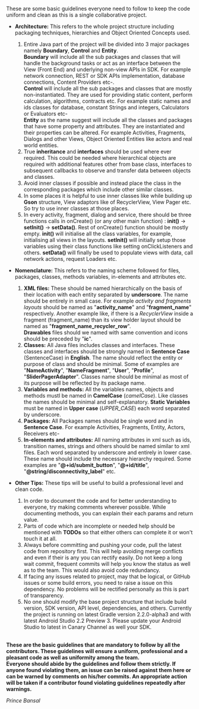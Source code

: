 These are some basic guidelines everyone need to follow to keep the code uniform and clean as this is a single collaborative project.

- **Architecture:** This refers to the whole project structure including packaging techniques, hierarchies and Object Oriented Concepts used. 

   1. Entire Java part of the project will be divided into 3 major packages namely **Boundary**, **Control** and **Entity**. <br/>**Boundary** will include all the sub packages and classes that will handle the background tasks or act as an interface between the View (Front End) and underlying non-view APIs in SDK. For example network connection, REST or SDK APIs implementation, database connections, Content Providers etc-. <br/>**Control** will include all the sub packages and classes that are mostly non-instantiated. They are used for providing static content, perform calculation, algorithms,  contracts etc. For example static names and ids classes for database, constant Strings and integers, Calculators or Evaluators etc- <br/> **Entity** as the name suggest will include all the classes and packages that have some property and attributes. They are instantiated and their properties can be altered. For example Activities, Fragments, Dialogs and other Views, Object Oriented Entities like actors and real world entities.<br/>
  2. True **inheritance** and **interfaces** should be used where ever required. This could be needed where hierarchical objects are required with additional features other from base class, interfaces to subsequent callbacks to observe and transfer data between objects and classes.<br/>
  3. Avoid inner classes if possible and instead place the class in the corresponding packages which include other similar classes. <br/>
  4. In some places it is helpful to use inner classes like while building up **Gson** structure, View adaptors like of RecyclerView, View Pager etc. So try to use inner classes at those places.<br/>
  5.  In every activity, fragment, dialog and service, there should be three functions calls in onCreate() (or any other main function) : **init()** -> **setInit()** -> **setData()**. Rest of onCreate() function should be mostly empty. **init()** will initialise all the class variables, for example, initialising all views in the layouts. **setInit()** will initially setup those variables using their class functions like setting onClickListeners and others. **setData()** will finally be used to populate views with data, call network actions, request Loaders etc.

- **Nomenclature:** This refers to the naming scheme followed for files, packages, classes, methods variables, in-elements and attributes etc.
   1. **XML files:** These should be named hierarchically on the basis of their location with each entity separated by **underscore**. The name should be entirely in small case. For example *activity and fragments layouts* should be named as "**activity_name**" and "**fragment_name**" respectively. Another example like, if there is a *RecyclerView* inside a fragment (fragment_name) than its view holder layout should be named as "**fragment_name_recycler_row**". <br/>**Drawables** files should we named with same convention and icons should be preceded by "**ic**".
   2. **Classes:** All Java files includes classes and interfaces. These classes and interfaces should be strongly named in **Sentence Case** (SentenceCase) in **English**. The name should reflect the entity or purpose of class and should be minimal. Some of examples are "**NameActivity**", "**NameFragment**", "**User**", "**Profile**", "**SliderPagerAdapter**". Classes name should be minimal as most of its purpose will be reflected by its package name.
  3. **Variables and methods:** All the variables names, objects and methods mustl be named in **CamelCase** (*camelCase*). Like classes the names should be minimal and self-explanatory. **Static Variables** must be named in **Upper case** (*UPPER_CASE*) each word separated by underscore. 
   4. **Packages:** All Packages names should be single word and in **Sentence Case**. For example Activities, Fragments, Entity, Actors, Receivers etc-
   5. **In-elements and attributes:** All naming attributes in xml such as ids, transition names, strings and others should be named similar to xml files. Each word separated by underscore and entirely in lower case. These name should include the necessary hierarchy required. Some examples are "**@+id/submit_button**", "**@+id/title**", "**@string/disconnectivity_label**" etc.

- **Other Tips:** These tips will be useful to build a professional level and clean code.
  1. In order to document the code and for better understanding to everyone, try making comments wherever possible. While documenting methods, you can explain their each params and return value. 
  2. Parts of code which are incomplete or needed help should be mentioned with **TODOs** so that either others can complete it or won't touch it at all.
  3. Always before committing and pushing your code, pull the latest code from repository first. This will help avoiding merge conflicts and even if their is any you can rectify easily. Do not keep a long wait commit, frequent commits will help you know the status as well as to the team. This would also avoid code redundancy.
  4. If facing any issues related to project, may that be logical, or GitHub issues or some build errors, you need to raise a issue on this dependency. No problems will be rectified personally as this is part of transparency.
  5. No one should modify the base project structure that include build version, SDK version, API level, dependencies, and others. Currently the project is running on latest Gradle version 2.2.0-alpha3 and with latest Android Studio 2.2 Preview 3. Please update your Android Studio to latest in Canary Channel as well your SDK.<br/> <br/>
  

**These are the basic guidelines that are mandatory to  follow by all the contributors. These guidelines will ensure a uniform, professional and a pleasant code as well as uniformity among the team.**<br/>
**Everyone should abide by the guidelines and follow them strictly. If anyone found violating them, an issue can be raised against them here or can be warned by comments on his/her commits. An appropriate action will be taken if a contributor found violating guidelines repeatedly after warnings.**<br/>

*Prince Bansal* 